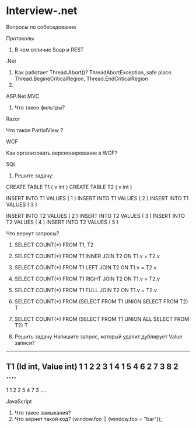 # Interview-.net
Вопросы по собеседование


Протоколы

1. В чем отличие Soap и REST


.Net
1. Как работает Thread.Abort()? ThreadAbortException, safe place. Thread.BegineCriticalRegion, Thread.EndCriticalRegion
2. 

ASP.Net MVC

1. Что такое фильтры?


Razor

Что такое PartialView ?

WCF

Как организовать версионирование в WCF?

SQL

1. Решите задачу:

  CREATE TABLE T1 ( v int )
  CREATE TABLE T2 ( v int )

  INSERT INTO T1 VALUES ( 1 )
  INSERT INTO T1 VALUES ( 2 )
  INSERT INTO T1 VALUES ( 3 )

  INSERT INTO T2 VALUES ( 2 )
  INSERT INTO T2 VALUES ( 3 )
  INSERT INTO T2 VALUES ( 4 )
  INSERT INTO T2 VALUES ( 5 )
  
  Что вернут запросы?
  1. SELECT COUNT(*) FROM T1, T2
  2. SELECT COUNT(*) FROM T1 INNER JOIN T2 ON T1.v = T2.v
  3. SELECT COUNT(*) FROM T1 LEFT JOIN T2 ON T1.v = T2.v
  4. SELECT COUNT(*) FROM T1 RIGHT JOIN T2 ON T1.v = T2.v
  5. SELECT COUNT(*) FROM T1 FULL JOIN T2 ON T1.v = T2.v
  6. SELECT COUNT(*) FROM (SELECT  FROM T1 UNION SELECT  FROM T2) T
  7. SELECT COUNT(*) FROM (SELECT  FROM T1 UNION ALL SELECT  FROM T2) T

2. Решить задачу
Напишите запрос, который удалит дублирует Value записи?

-------
T1 (Id int, Value int)
1 1
2 2
3 1
4 1
5 4
6 2
7 3
8 2
....
---------------
1 1
2 2
5 4
7 3
....


JavaScript 

1. Что такое замыкания?
2. Что вернет такой код?
    (window.foo || (window.foo = "bar"));



